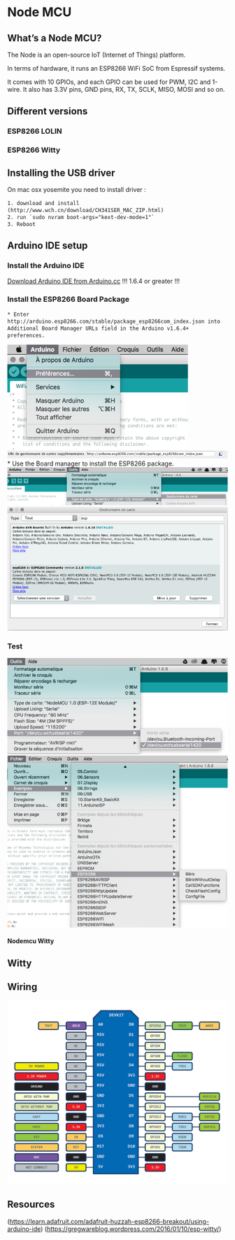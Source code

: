 # Node MCU

## What’s a Node MCU?

The Node is an open-source IoT (Internet of Things) platform.

In terms of hardware, it runs an ESP8266 WiFi SoC from Espressif systems. 

It comes with 10 GPIOs, and each GPIO can be used for PWM, I2C and 1-wire. It also has 3.3V pins, GND pins, RX, TX, SCLK, MISO, MOSI and so on.

## Different versions

### ESP8266 LOLIN

### ESP8266 Witty

## Installing the USB driver
On mac osx yosemite you need to install driver : 

	1. download and install (http://www.wch.cn/download/CH341SER_MAC_ZIP.html)
	2. run `sudo nvram boot-args="kext-dev-mode=1"`
	3. Reboot

## Arduino IDE setup 

### Install the Arduino IDE
[Download Arduino IDE from Arduino.cc](http://www.arduino.cc/en/Main/Software) !!! 1.6.4 or greater !!!

### Install the ESP8266 Board Package
	* Enter http://arduino.esp8266.com/stable/package_esp8266com_index.json into Additional Board Manager URLs field in the Arduino v1.6.4+ preferences.
![Screen](https://raw.githubusercontent.com/logu/nodemcu/master/doc/img/pref.png)
![Screen](https://raw.githubusercontent.com/logu/nodemcu/master/doc/img/cardurl.png)
	* Use the Board manager to install the ESP8266 package.
![Screen](https://raw.githubusercontent.com/logu/nodemcu/master/doc/img/gestionaire.png)
![Screen](https://raw.githubusercontent.com/logu/nodemcu/master/doc/img/gestioncatre.png)
### Test 
![Screen](https://raw.githubusercontent.com/logu/nodemcu/master/doc/img/cardchoose.png)
![Screen](https://raw.githubusercontent.com/logu/nodemcu/master/doc/img/exemples.png)

#### Nodemcu Witty

## Witty 

## Wiring 

![Screen](https://raw.githubusercontent.com/logu/nodemcu/master/doc/img/pinout.png)

## Resources

(https://learn.adafruit.com/adafruit-huzzah-esp8266-breakout/using-arduino-ide)
(https://gregwareblog.wordpress.com/2016/01/10/esp-witty/)

